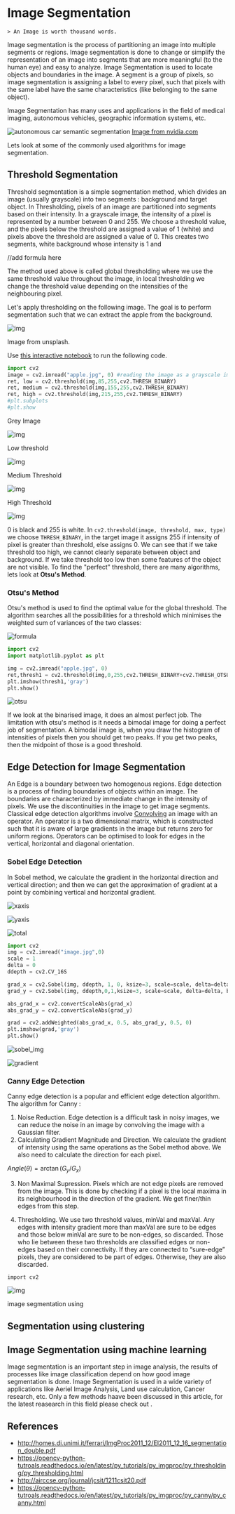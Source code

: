   # Image Segmentation

    > An Image is worth thousand words.

  Image segmentation is the process of partitioning an image into multiple segments or regions. Image segmentation is done to change or simplify the representation of an image into segments that are more meaningful (to the human eye) and easy to analyze. Image Segmentation is used to locate objects and boundaries in the image. A segment is a group of pixels, so image segmentation is assigning a label to every pixel, such that pixels with the same label have the same characteristics (like belonging to the same object).

  Image Segmentation has many uses and applications in the field of medical imaging, autonomous vehicles, geographic information systems, etc. 

  ![autonomous car semantic segmentation](nvidia-ss.jpg)
  [Image from nvidia.com](https://blogs.nvidia.com/blog/2016/01/05/eyes-on-the-road-how-autonomous-cars-understand-what-theyre-seeing/)

  Lets look at some of the commonly used algorithms for image segmentation.

  ## Threshold Segmentation

  Threshold segmentation is a simple segmentation method, which divides an image (usually grayscale) into two segments : background and target object. In Thresholding, pixels of an image are partitioned into segments based on their intensity. In a grayscale image, the intensity of a pixel is represented by a number between 0 and 255. We choose a threshold value, and the pixels below the threshold are assigned a value of 1 (white) and pixels above the threshold are assigned a value of 0. This creates two segments, white background whose intensity is 1 and 

  //add formula here

  The method used above is called global thresholding where we use the same threshold value throughout the image, in local thresholding we change the threshold value depending on the intensities of the neighbouring pixel.

  Let's apply thresholding on the following image. The goal is to perform segmentation such that we can extract the apple from the background.

  ![img](apple.jpg)

  Image from unsplash.

  Use [this interactive notebook](--------colablink-----------) to run the following code.

  ```python
  import cv2
  image = cv2.imread("apple.jpg", 0) #reading the image as a grayscale image.
  ret, low = cv2.threshold(img,85,255,cv2.THRESH_BINARY)
  ret, medium = cv2.threshold(img,155,255,cv2.THRESH_BINARY)
  ret, high = cv2.threshold(img,215,255,cv2.THRESH_BINARY)
  #plt.subplots
  #plt.show
  ```
  Grey Image

  ![img]()

  Low threshold

  ![img]()

  Medium Threshold

  ![img]()

  High Threshold

  ![img]()

  0 is black and 255 is white. In `cv2.threshold(image, threshold, max, type)` we choose `THRESH_BINARY`, in the target image it assigns 255 if intensity of pixel is greater than threshold, else assigns 0. We can see that if we take threshold too high, we cannot clearly separate between object and background. If we take threshold too low then some features of the object are not visible. To find the "perfect" threshold, there are many algorithms, lets look at **Otsu's Method**.

  ### Otsu's Method

  Otsu's method is used to find the optimal value for the global threshold. The algorithm searches all the possibilities for a threshold which minimises the weighted sum of variances of the two classes:

  ![formula](otsu_1.jpg)

  ```python
  import cv2
  import matplotlib.pyplot as plt

  img = cv2.imread("apple.jpg", 0)
  ret,thresh1 = cv2.threshold(img,0,255,cv2.THRESH_BINARY+cv2.THRESH_OTSU)
  plt.imshow(thresh1,'gray')
  plt.show()
  ```

  ![otsu](apple_otsu.jpg)

  If we look at the binarised image, it does an almost perfect job. The limitation with otsu's method is it needs a bimodal image for doing a perfect job of segmentation. A bimodal image is, when you draw the histogram of intensities of pixels then you should get two peaks. If you get two peaks, then the midpoint of those is a good threshold. 

## Edge Detection for Image Segmentation

An Edge is a boundary between two homogenous regions. Edge detection is a process of finding boundaries of objects within an image. The boundaries are characterized by immediate change in the intensity of pixels. We use the discontinuities in the image to get image segments. Classical edge detection algorithms involve [Convolving](https://en.wikipedia.org/wiki/Convolution) an image with an operator. An operator is a two dimensional matrix, which is constructed such that it is aware of large gradients in the image but returns zero for uniform regions. Operators can be optimised to look for edges in the vertical, horizontal and diagonal orientation. 

### Sobel Edge Detection

In Sobel method, we calculate the gradient in the horizontal direction and vertical direction; and then we can get the approximation of gradient at a point by combining vertical and horizontal gradient. 

![xaxis](sobel_x.png)

![yaxis](sobel_y.png)

![total](sobel_add.png)

```python
import cv2
img = cv2.imread("image.jpg",0)
scale = 1
delta = 0
ddepth = cv2.CV_16S

grad_x = cv2.Sobel(img, ddepth, 1, 0, ksize=3, scale=scale, delta=delta, borderType=cv2.BORDER_DEFAULT)
grad_y = cv2.Sobel(img, ddepth,0,1,ksize=3, scale=scale, delta=delta, borderType=cv2.BORDER_DEFAULT)

abs_grad_x = cv2.convertScaleAbs(grad_x)
abs_grad_y = cv2.convertScaleAbs(grad_y)

grad = cv2.addWeighted(abs_grad_x, 0.5, abs_grad_y, 0.5, 0)
plt.imshow(grad,'gray')
plt.show()
```

![sobel_img](sobel_orig.png)

![gradient](sobel_grad.png)


### Canny Edge Detection

Canny edge detection is a popular and efficient edge detection algorithm. The algorithm for Canny :

1. Noise Reduction. Edge detection is a difficult task in noisy images, we can reduce the noise in an image by convolving the image with a Gaussian filter.
2. Calculating Gradient Magnitude and Direction. We calculate the gradient of intensity using the same operations as the Sobel method above. We also need to calculate the direction for each pixel. 

$Angle(\theta) = \arctan(G_y / G_x)$

3. Non Maximal Supression. Pixels which are not edge pixels are removed from the image. This is done by checking if a pixel is the local maxima in its neighbourhood in the direction of the gradient. We get finer/thin edges from this step.

4. Thresholding. We use two threshold values, minVal and maxVal. Any edges with intensity gradient more than maxVal are sure to be edges and those below minVal are sure to be non-edges, so discarded. Those who lie between these two thresholds are classified edges or non-edges based on their connectivity. If they are connected to “sure-edge” pixels, they are considered to be part of edges. Otherwise, they are also discarded.

```
import cv2

```

![img]()

image segmentation using  

## Segmentation using clustering

## Image Segmentation using machine learning


Image segmentation is an important step in image analysis, the results of processes like image classification depend on how good image segmentation is done. Image Segmentation is used in a wide variety of applications like Aeriel Image Analysis, Land use calculation, Cancer research, etc. Only a few methods haave been discussed in this article, for the latest reasearch in this field please check out . 
## References 
 - http://homes.di.unimi.it/ferrari/ImgProc2011_12/EI2011_12_16_segmentation_double.pdf
 - https://opencv-python-tutroals.readthedocs.io/en/latest/py_tutorials/py_imgproc/py_thresholding/py_thresholding.html
 - http://airccse.org/journal/jcsit/1211csit20.pdf
 - https://opencv-python-tutroals.readthedocs.io/en/latest/py_tutorials/py_imgproc/py_canny/py_canny.html
